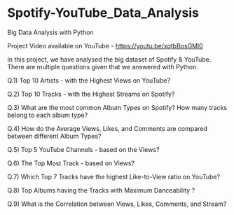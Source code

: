 # Spotify-YouTube_Data_Analysis
Big Data Analysis with Python

Project Video available on YouTube - https://youtu.be/xqtbBosGMl0


In this project, we have analysed the big dataset of Spotify & YouTube. There are multiple questions given that we answered with Python.

Q.1) Top 10 Artists - with the Highest Views on YouTube?

Q.2) Top 10 Tracks - with the Highest Streams on Spotify?

Q.3) What are the most common Album Types on Spotify? How many tracks belong to each album type?

Q.4) How do the Average Views, Likes, and Comments are compared between different Album Types?

Q.5) Top 5 YouTube Channels -  based on the Views?

Q.6) The Top Most Track -  based on Views?

Q.7) Which Top 7 Tracks have the highest Like-to-View ratio on YouTube? 

Q.8) Top Albums having the Tracks with Maximum Danceability ?

Q.9) What is the Correlation between Views, Likes, Comments, and Stream?
